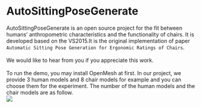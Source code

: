 # AutoSittingPoseGenerate
AutoSittingPoseGenerate is an open source project for the fit between humans’ anthropometric characteristics and the functionality of chairs. It is developed based on the VS2015.It is the original implementation of paper `Automatic Sitting Pose Generation for Ergonomic Ratings of Chairs`. <br>
<br>
We would like to hear from you if you appreciate this work.<br>
<br>
To run the demo, you may install OpenMesh at first. In our project, we provide 3 human models and 8 chair models for example and you can choose them for the experiment. The number of the human models and the chair models are as follow.<br>
![](img/7.png)
